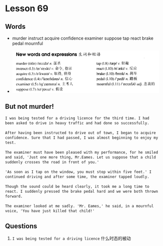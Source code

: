 # Lesson 69

## Words

- murder instruct acquire confidence examiner suppose tap react brake pedal mournful

- ![Words](../../../Images/Part2/07/words-69.png)

## But not murder!

```
I was being tested for a driving licence for the third time. I had been asked to drive in heavy traffic and had done so successfully.

After having been instructed to drive out of town, I began to acquire confidence. Sure that I had passed, I was almost beginning to enjoy my test.

The examiner must have been pleased with my performance, for he smiled and said, 'Just one more thing, Mr.Eames. Let us suppose that a child suddenly crosses the road in front of you.'

'As soon as I tap on the window, you must stop within five feet.' I continued driving and after some time, the examiner tapped loudly.

Though the sound could be heard clearly, it took me a long time to react. I suddenly pressed the brake pedal hard and we were both thrown forward.

The examiner looked at me sadly. 'Mr. Eames,' he said, in a mournful voice, 'You have just killed that child!'
```

## Questions

1. `I was being tested for a driving licence` 什么时态的被动
